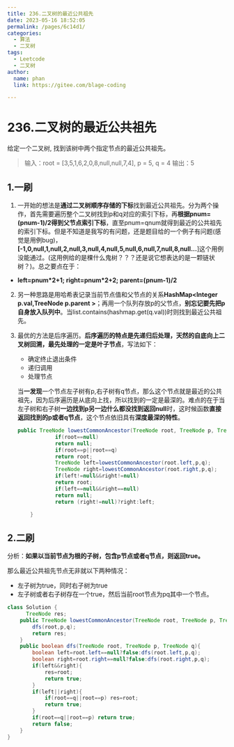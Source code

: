 ```yaml
---
title: 236.二叉树的最近公共祖先
date: 2023-05-16 18:52:05
permalink: /pages/6c14d1/
categories: 
  - 算法
  - 二叉树
tags: 
  - Leetcode
  - 二叉树
author: 
  name: phan
  link: https://gitee.com/blage-coding

---
```

# 236.二叉树的最近公共祖先
给定一个二叉树, 找到该树中两个指定节点的最近公共祖先。

> 输入：root = [3,5,1,6,2,0,8,null,null,7,4], p = 5, q = 4
> 输出：5

## 1.一刷

1. 一开始的想法是**通过二叉树顺序存储的下标**找到最近公共祖先。分为两个操作，首先需要遍历整个二叉树找到p和q对应的索引下标，再**根据pnum=(pnum-1)/2得到父节点索引下标**，直至pnum=qnum就得到最近的公共祖先的索引下标。但是不知道是我写的有问题，还是题目给的一个例子有问题(感觉是用例bug)，**[-1,0,null,1,null,2,null,3,null,4,null,5,null,6,null,7,null,8,null...**]这个用例没能通过。(这用例给的是棵什么鬼树？？？还是说它想表达的是一颗链状树？)。总之要点在于：

- **left=pnum*2+1;    right=pnum\*2+2;     parent=(pnum-1)/2** 

2. 另一种思路是用哈希表记录当前节点值和父节点的关系**HashMap<Integer  p.val,TreeNode  p.parent >**；再用一个队列存放p的父节点，**别忘记要先把p自身放入队列中**。当list.contains(hashmap.get(q.val))时则找到最近公共祖先。

3. 最优的方法是后序遍历。**后序遍历的特点是先递归后处理，天然的自底向上二叉树回溯，最先处理的一定是叶子节点**，写法如下：

   - 确定终止退出条件
   - 递归调用
   - 处理节点

   当**一发现**一个节点左子树有p,右子树有q节点，那么这个节点就是最近的公共祖先，因为后序遍历是从底向上找，所以找到的一定是最深的。难点的在于当左子树和右子树**一边找到p另一边什么都没找到返回null**时，这时候函数**直接返回找到的p或者q节点**，这个节点依旧具有**深度最深的特性**。

   ```java
   public TreeNode lowestCommonAncestor(TreeNode root, TreeNode p, TreeNode q) {
               if(root==null)
               return null;
               if(root==p||root==q)
               return root;
               TreeNode left=lowestCommonAncestor(root.left,p,q);
               TreeNode right=lowestCommonAncestor(root.right,p,q);
               if(left!=null&&right!=null)
               return root;
               if(left==null&&right==null)
               return null;
               return (right!=null)?right:left;
   
       }
   ```

## 2.二刷

分析：**如果以当前节点为根的子树，包含p节点或者q节点，则返回true。**

那么最近公共祖先节点无非就以下两种情况：

- 左子树为true，同时右子树为true
- 左子树或者右子树存在一个true，然后当前root节点为pq其中一个节点。

```java
class Solution {
      TreeNode res;
    public TreeNode lowestCommonAncestor(TreeNode root, TreeNode p, TreeNode q) {
        dfs(root,p,q);
        return res;
    }
    public boolean dfs(TreeNode root, TreeNode p, TreeNode q){
        boolean left=root.left==null?false:dfs(root.left,p,q);
        boolean right=root.right==null?false:dfs(root.right,p,q);
        if(left&&right){
            res=root;
            return true;
        }
        if(left||right){
            if(root==q||root==p) res=root;
            return true;
        }
        if(root==q||root==p) return true;
        return false;
    }
}
```

